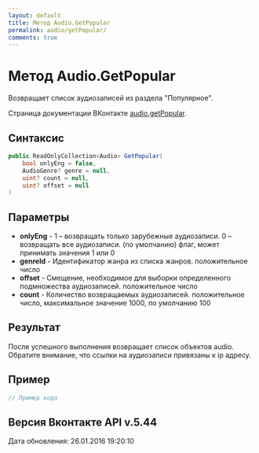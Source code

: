 ```yaml
---
layout: default
title: Метод Audio.GetPopular
permalink: audio/getPopular/
comments: true
---
```

# Метод Audio.GetPopular
Возвращает список аудиозаписей из раздела "Популярное".

Страница документации ВКонтакте [audio.getPopular](https://vk.com/dev/audio.getPopular).
## Синтаксис
``` csharp
public ReadOnlyCollection<Audio> GetPopular(
	bool onlyEng = false,
	AudioGenre? genre = null,
	uint? count = null,
	uint? offset = null
)
```

## Параметры
+ **onlyEng** - 1 – возвращать только зарубежные аудиозаписи. 0 – возвращать все аудиозаписи. (по умолчанию) флаг, может принимать значения 1 или 0
+ **genreId** - Идентификатор жанра из списка жанров. положительное число
+ **offset** - Смещение, необходимое для выборки определенного подмножества аудиозаписей. положительное число
+ **count** - Количество возвращаемых аудиозаписей. положительное число, максимальное значение 1000, по умолчанию 100

## Результат
После успешного выполнения возвращает список объектов audio. Обратите внимание, что ссылки на аудиозаписи привязаны к ip адресу.

## Пример
``` csharp
// Пример кода
```

## Версия Вконтакте API v.5.44
Дата обновления: 26.01.2016 19:20:10
